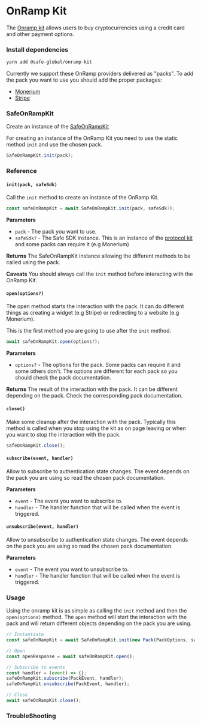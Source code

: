 # OnRamp Kit

The [Onramp kit](https://github.com/safe-global/account-abstraction-sdk/tree/main/packages/onramp-kit) allows users to buy cryptocurrencies using a credit card and other payment options.

### Install dependencies

```bash
yarn add @safe-global/onramp-kit
```

Currently we support these OnRamp providers delivered as "packs". To add the pack you want to use you should add the proper packages:

- [Monerium](./monerium.md/#install)
- [Stripe](./stripe.md/#install)

### SafeOnRampKit

Create an instance of the [SafeOnRampKit](https://github.com/safe-global/safe-core-sdk/blob/main/packages/onramp-kit/src/SafeOnRampKit.ts)

For creating an instance of the OnRamp Kit you need to use the static method `init` and use the chosen pack.

```typescript
SafeOnRampKit.init(pack);
```

### Reference

#### `init(pack, safeSdk)`

Call the `init` method to create an instance of the OnRamp Kit.

```typescript
const safeOnRampKit = await SafeOnRampKit.init(pack, safeSdk?);
```

**Parameters**

- `pack` - The pack you want to use.
- `safeSdk?` - The Safe SDK instance. This is an instance of the [protocol kit](https://github.com/safe-global/safe-core-sdk/blob/main/packages/protocol-kit/src/Safe.ts) and some packs can require it (e.g Monerium)

**Returns**
The SafeOnRampKit instance allowing the different methods to be called using the pack.

**Caveats**
You should always call the `init` method before interacting with the OnRamp Kit.

#### `open(options?)`

The open method starts the interaction with the pack. It can do different things as creating a widget (e.g Stripe) or redirecting to a website (e.g Monerium).

This is the first method you are going to use after the `init` method.

```typescript
await safeOnRampKit.open(options?);
```

**Parameters**

- `options?` - The options for the pack. Some packs can require it and some others don't. The options are different for each pack so you should check the pack documentation.

**Returns**
The result of the interaction with the pack. It can be different depending on the pack. Check the corresponding pack documentation.

#### `close()`

Make some cleanup after the interaction with the pack. Typically this method is called when you stop using the kit as on page leaving or when you want to stop the interaction with the pack.

```typescript
safeOnRampKit.close();
```

#### `subscribe(event, handler)`

Allow to subscribe to authentication state changes. The event depends on the pack you are using so read the chosen pack documentation.

**Parameters**

- `event` - The event you want to subscribe to.
- `handler` - The handler function that will be called when the event is triggered.

#### `unsubscribe(event, handler)`

Allow to unsubscribe to authentication state changes. The event depends on the pack you are using so read the chosen pack documentation.

**Parameters**

- `event` - The event you want to unsubscribe to.
- `handler` - The handler function that will be called when the event is triggered.

### Usage

Using the onramp kit is as simple as calling the `init` method and then the `open(options)` method. The `open` method will start the interaction with the pack and will return different objects depending on the pack you are using.

```typescript
// Instantiate
const safeOnRampKit = await SafeOnRampKit.init(new Pack(PackOptions, safeSdk));

// Open
const openResponse = await safeOnRampKit.open();

// Subscribe to events
const handler = (event) => {};
safeOnRampKit.subscribe(PackEvent, handler);
safeOnRampKit.unsubscribe(PackEvent, handler);

// Close
await safeOnRampKit.close();
```

### TroubleShooting
